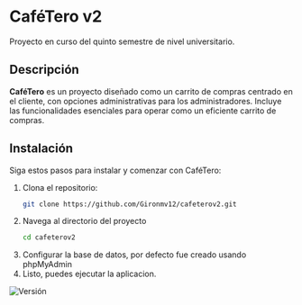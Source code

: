 # CaféTero v2
Proyecto en curso del quinto semestre de nivel universitario.

## Descripción
**CaféTero** es un proyecto diseñado como un carrito de compras centrado en el cliente, con opciones administrativas para los administradores. Incluye las funcionalidades esenciales para operar como un eficiente carrito de compras.

## Instalación
Siga estos pasos para instalar y comenzar con CaféTero:

1. Clona el repositorio:
   ```bash
   git clone https://github.com/Gironmv12/cafeterov2.git
2. Navega al directorio del proyecto
   ```bash
   cd cafeterov2
3. Configurar la base de datos, por defecto fue creado usando phpMyAdmin
4. Listo, puedes ejecutar la aplicacion.

![Versión](https://img.shields.io/badge/versión-1.0-brightgreen)
